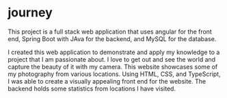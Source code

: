 # journey

This project is a full stack web application that uses angular for the front end, Spring Boot with JAva for the backend, and MySQL for the database.

I created this web application to demonstrate and apply my knowledge to a project that I am passionate about. I love to get out and see the world and capture the beauty of it with my camera. This website showcases some of my photography from various locations. Using HTML, CSS, and TypeScript, I was able to create a visually appealing front end for the website. The backend holds some statistics from locations I have visited. 
